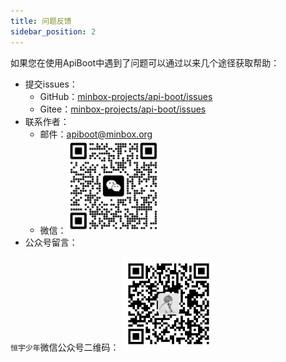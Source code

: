 ```yaml
---
title: 问题反馈
sidebar_position: 2
---
```


如果您在使用ApiBoot中遇到了问题可以通过以来几个途径获取帮助：

- 提交issues：
  - GitHub：[minbox-projects/api-boot/issues](https://github.com/minbox-projects/api-boot/issues)
  - Gitee：[minbox-projects/api-boot/issues](https://gitee.com/minbox-projects/api-boot/issues)
- 联系作者：
    - 邮件：apiboot@minbox.org
    - 微信：<img src="/img/微信号二维码.png" width="150"/>
- 公众号留言：

`恒宇少年`微信公众号二维码：
<img src="/img/公众号二维码.jpeg" width="150"/>